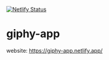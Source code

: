 [![Netlify Status](https://api.netlify.com/api/v1/badges/10be1a9c-fd29-470e-a198-b132817ae629/deploy-status)](https://app.netlify.com/sites/giphy-app/deploys)

# giphy-app
website: https://giphy-app.netlify.app/

